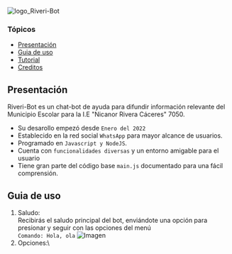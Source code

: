 ![logo_Riveri-Bot](https://i.postimg.cc/bN5fhhwg/Riveri-Bot.png)
### Tópicos
- [Presentación](#Presentación)
- [Guia de uso](#)
- [Tutorial]()
- [Creditos](#Agradecimientos)
## Presentación
Riveri-Bot es un chat-bot de ayuda para difundir información relevante del Municipio Escolar para la I.E "Nicanor Rivera Cáceres" 7050.
- Su desarollo empezó desde `Enero del 2022`
- Establecido en la red social `WhatsApp` para mayor alcance de usuarios.
- Programado en `Javascript y NodeJS`. 
- Cuenta con `funcionalidades diversas` y un entorno amigable para el usuario
- Tiene gran parte del código base ```main.js``` documentado para una fácil comprensión.
## Guia de uso
1. Saludo:\
Recibirás el saludo principal del bot, enviándote una opción para presionar y seguir con las opciones del menú\
`Comando: Hola, ola`
![Imagen](https://i.postimg.cc/pXJ0Z402/ola.jpg)
2. Opciones:\
